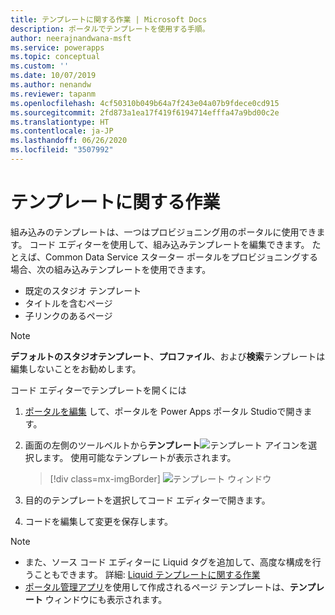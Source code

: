 ```yaml
---
title: テンプレートに関する作業 | Microsoft Docs
description: ポータルでテンプレートを使用する手順。
author: neerajnandwana-msft
ms.service: powerapps
ms.topic: conceptual
ms.custom: ''
ms.date: 10/07/2019
ms.author: nenandw
ms.reviewer: tapanm
ms.openlocfilehash: 4cf50310b049b64a7f243e04a07b9fdece0cd915
ms.sourcegitcommit: 2fd873a1ea17f419f6194714efffa47a9bd00c2e
ms.translationtype: HT
ms.contentlocale: ja-JP
ms.lasthandoff: 06/26/2020
ms.locfileid: "3507992"
---
```

# <a name="work-with-templates"></a>テンプレートに関する作業

組み込みのテンプレートは、一つはプロビジョニング用のポータルに使用できます。 コード エディターを使用して、組み込みテンプレートを編集できます。 たとえば、Common Data Service スターター ポータルをプロビジョニングする場合、次の組み込みテンプレートを使用できます。

- 既定のスタジオ テンプレート
- タイトルを含むページ
- 子リンクのあるページ


> [!NOTE]
> **デフォルトのスタジオテンプレート**、**プロファイル**、および**検索**テンプレートは編集しないことをお勧めします。

コード エディターでテンプレートを開くには

1.  [ポータルを編集](manage-existing-portals.md#edit) して、ポータルを Power Apps ポータル Studioで開きます。  

2.  画面の左側のツールベルトから**テンプレート**![テンプレート アイコン](media/templates-icon.png "テンプレート アイコン")を選択します。 使用可能なテンプレートが表示されます。  

    > [!div class=mx-imgBorder]
    > ![テンプレート ウィンドウ](media/templates-pane.png "テンプレート ウィンドウ")  

3.  目的のテンプレートを選択してコード エディターで開きます。

4.  コードを編集して変更を保存します。

> [!NOTE]
> - また、ソース コード エディターに Liquid タグを追加して、高度な構成を行うこともできます。 詳細: [Liquid テンプレートに関する作業](liquid/liquid-overview.md)
> -  [ポータル管理アプリ](configure/configure-portal.md)を使用して作成されるページ テンプレートは、**テンプレート** ウィンドウにも表示されます。
